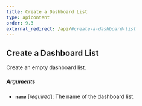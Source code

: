 ```yaml
---
title: Create a Dashboard List
type: apicontent
order: 9.3
external_redirect: /api/#create-a-dashboard-list
---
```


## Create a Dashboard List

Create an empty dashboard list.

##### Arguments

*   **`name`** [*required*]:
    The name of the dashboard list.
